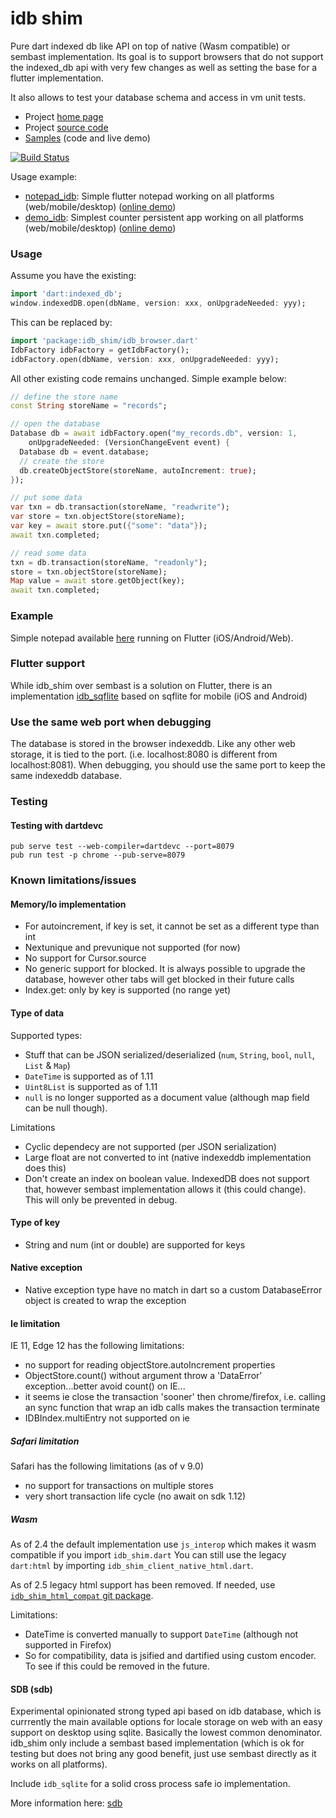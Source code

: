 # idb shim

Pure dart indexed db like API on top of native (Wasm compatible) or sembast implementation. Its goal is to support browsers that do
not support the indexed_db api with very few changes as well as setting the base for a flutter implementation.

It also  allows to test your database schema and access in vm unit tests.

* Project [home page](https://tekartik.github.io/idb_shim.dart/)
* Project [source code](https://github.com/tekartik/idb_shim.dart)
* [Samples](https://tekartik.github.io/idb_shim_samples.dart) (code and live demo)

[![Build Status](https://travis-ci.org/tekartik/idb_shim.dart.svg?branch=master)](https://travis-ci.org/tekartik/idb_shim.dart)

Usage example:
* [notepad_idb](https://github.com/alextekartik/flutter_app_example/tree/master/notepad_idb): Simple flutter notepad working on all platforms (web/mobile/desktop)
  ([online demo](https://alextekartik.github.io/flutter_app_example/notepad_idb/))
* [demo_idb](https://github.com/alextekartik/flutter_app_example/tree/master/demo_idb): Simplest counter persistent app working on all platforms (web/mobile/desktop)
  ([online demo](https://alextekartik.github.io/flutter_app_example/demo_idb/))
  

### Usage

Assume you have the existing:

```dart
import 'dart:indexed_db';
window.indexedDB.open(dbName, version: xxx, onUpgradeNeeded: yyy);
```

This can be replaced by:

```dart
import 'package:idb_shim/idb_browser.dart'
IdbFactory idbFactory = getIdbFactory();
idbFactory.open(dbName, version: xxx, onUpgradeNeeded: yyy);
```

All other existing code remains unchanged. Simple example below:

```dart
// define the store name
const String storeName = "records";

// open the database
Database db = await idbFactory.open("my_records.db", version: 1,
    onUpgradeNeeded: (VersionChangeEvent event) {
  Database db = event.database;
  // create the store
  db.createObjectStore(storeName, autoIncrement: true);
});

// put some data
var txn = db.transaction(storeName, "readwrite");
var store = txn.objectStore(storeName);
var key = await store.put({"some": "data"});
await txn.completed;

// read some data
txn = db.transaction(storeName, "readonly");
store = txn.objectStore(storeName);
Map value = await store.getObject(key);
await txn.completed;
```

### Example

Simple notepad available [here](https://github.com/alextekartik/flutter_app_example/tree/master/notepad) running on
Flutter (iOS/Android/Web).

### Flutter support

While idb_shim over sembast is a solution on Flutter, there is an implementation [idb_sqflite](https://pub.dev/packages/idb_sqflite) based on sqflite for mobile (iOS and Android)

### Use the same web port when debugging

The database is stored in the browser indexeddb. Like any other web storage, it is tied to the port. (i.e. localhost:8080 is different from localhost:8081).
When debugging, you should use the same port to keep the same indexeddb database.

### Testing

#### Testing with dartdevc

    pub serve test --web-compiler=dartdevc --port=8079
    pub run test -p chrome --pub-serve=8079

### Known limitations/issues

#### Memory/Io implementation

* For autoincrement, if key is set, it cannot be set as a different type than int
* Nextunique and prevunique not supported (for now)
* No support for Cursor.source
* No generic support for blocked. It is always possible to upgrade the database, however other tabs will get blocked in their future calls
* Index.get: only by key is supported (no range yet)

#### Type of data

Supported types:
* Stuff that can be JSON serialized/deserialized (`num`, `String`, `bool`, `null`, `List` & `Map`)
* `DateTime` is supported as of 1.11
* `Uint8List` is supported as of 1.11
* `null` is no longer supported as a document value (although map field can be null though).

Limitations
* Cyclic dependecy are not supported (per JSON serialization)
* Large float are not converted to int (native indexeddb implementation does this)
* Don't create an index on boolean value. IndexedDB does not support that, however sembast implementation allows it (this could change). This will only be prevented in debug.

#### Type of key

* String and num (int or double) are supported for keys

#### Native exception

* Native exception type have no match in dart so a custom DatabaseError object is created to wrap the exception

#### Ie limitation

IE 11, Edge 12 has the following limitations:

* no support for reading objectStore.autoIncrement properties
* ObjectStore.count() without argument throw a 'DataError' exception...better avoid count() on IE...
* it seems ie close the transaction 'sooner' then chrome/firefox, i.e. calling an sync function that wrap an idb calls
  makes the transaction terminate
* IDBIndex.multiEntry not supported on ie

##### Safari limitation

Safari has the following limitations (as of v 9.0)

* no support for transactions on multiple stores
* very short transaction life cycle (no await on sdk 1.12)

##### Wasm

As of 2.4 the default implementation use `js_interop` which makes it wasm compatible if you import `idb_shim.dart`
You can still use the legacy `dart:html` by importing `idb_shim_client_native_html.dart`. 

As of 2.5 legacy html support has been removed. If needed, use
[`idb_shim_html_compat` git package](https://github.com/tekartik/idb_shim_more.dart/tree/main/packages/idb_shim_html_compat).

Limitations:
- DateTime is converted manually to support `DateTime` (although not supported in Firefox)
- So for compatibility, data is jsified and dartified using custom encoder. To see if this could be removed in the future.

#### SDB (sdb)

Experimental opinionated strong typed api based on idb database, which is currrently
the main available options for locale storage on web with an easy support on desktop
using sqlite. Basically the lowest common denominator. idb_shim only include a sembast based implementation (which is ok
for testing but does not bring any good benefit, just use sembast directly as it works on all platforms).

Include `idb_sqlite` for a solid cross process safe io implementation.

More information here: [sdb](https://github.com/tekartik/idb_shim.dart/blob/master/idb_shim/doc/sdb.md)